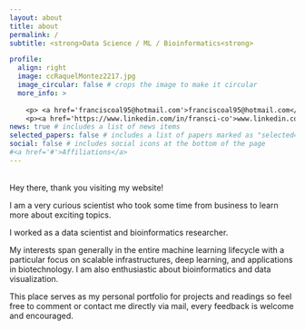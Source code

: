 ```yaml
---
layout: about
title: about
permalink: /
subtitle: <strong>Data Science / ML / Bioinformatics<strong>

profile:
  align: right
  image: ccRaquelMontez2217.jpg
  image_circular: false # crops the image to make it circular
  more_info: >
  
    <p> <a href='franciscoal95@hotmail.com'>franciscoal95@hotmail.com</a></p>
    <p><a href='https://www.linkedin.com/in/fransci-co'>www.linkedin.com/in/fransci-co</a></p>
news: true # includes a list of news items
selected_papers: false # includes a list of papers marked as "selected={true}"
social: false # includes social icons at the bottom of the page
#<a href='#'>Affiliations</a>
---
```





<br>
Hey there, thank you visiting my website!



I am a very curious scientist who took some time from business to learn more about exciting topics. 

I worked as a data scientist and bioinformatics researcher. 

My interests span generally in the entire machine learning lifecycle with a particular focus on scalable infrastructures, deep learning, and applications in biotechnology. I am also enthusiastic about bioinformatics and data visualization.

This place serves as my personal portfolio for projects and readings so feel free to comment or contact me directly via mail, every feedback is welcome and encouraged.